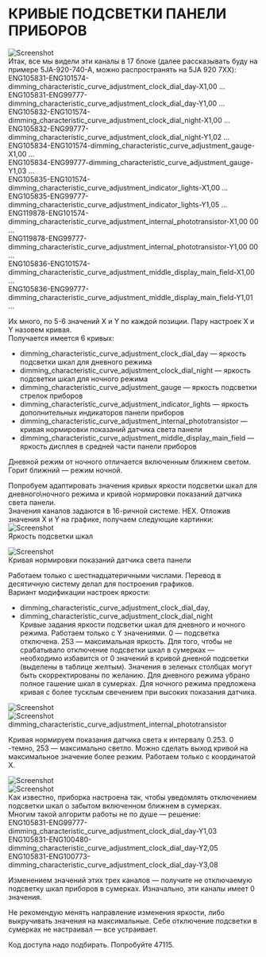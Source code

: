 # КРИВЫЕ ПОДСВЕТКИ ПАНЕЛИ ПРИБОРОВ 

![Screenshot](../images/PQ26/instr_main.png)  
Итак, все мы видели эти каналы в 17 блоке (далее рассказывать буду на примере 5JA-920-740-A, можно распространять на 5JA 920 7XX):   
ENG105831-ENG101574-dimming_characteristic_curve_adjustment_clock_dial_day-X1,00 …   
ENG105831-ENG99777-dimming_characteristic_curve_adjustment_clock_dial_day-Y1,00 …   
ENG105832-ENG101574-dimming_characteristic_curve_adjustment_clock_dial_night-X1,00 …   
ENG105832-ENG99777-dimming_characteristic_curve_adjustment_clock_dial_night-Y1,02 …   
ENG105834-ENG101574-dimming_characteristic_curve_adjustment_gauge-X1,00 …   
ENG105834-ENG99777-dimming_characteristic_curve_adjustment_gauge-Y1,03 …   
ENG105835-ENG101574-dimming_characteristic_curve_adjustment_indicator_lights-X1,00 …   
ENG105835-ENG99777-dimming_characteristic_curve_adjustment_indicator_lights-Y1,05 …   
ENG119878-ENG101574-dimming_characteristic_curve_adjustment_internal_phototransistor-X1,00 00 …   
ENG119878-ENG99777-dimming_characteristic_curve_adjustment_internal_phototransistor-Y1,00 00 …   
ENG105836-ENG101574-dimming_characteristic_curve_adjustment_middle_display_main_field-X1,00 …   
ENG105836-ENG99777-dimming_characteristic_curve_adjustment_middle_display_main_field-Y1,01 …  

Их много, по 5-6 значений X и Y по каждой позиции. Пару настроек X и Y назовем кривая.  
Получается имеется 6 кривых:  

* dimming_characteristic_curve_adjustment_clock_dial_day — яркость подсветки шкал для дневного режима   
* dimming_characteristic_curve_adjustment_clock_dial_night — яркость подсветки шкал для ночного режима   
* dimming_characteristic_curve_adjustment_gauge — яркость подсветки стрелок приборов   
* dimming_characteristic_curve_adjustment_indicator_lights — яркость дополнительных индикаторов панели приборов   
* dimming_characteristic_curve_adjustment_internal_phototransistor — кривая нормировки показаний датчика света панели   
* dimming_characteristic_curve_adjustment_middle_display_main_field — яркость дисплея в средней части панели приборов  

Дневной режим от ночного отличается включенным ближнем светом. Горит ближний — режим ночной.  

Попробуем адаптировать значения кривых яркости подсветки шкал для дневного\ночного режима и кривой нормировки показаний датчика света панели.   
Значения каналов задаются в 16-ричной системе. HEX. Отложив значения X и Y на графике, получаем следующие картинки:   
![Screenshot](../images/PQ26/chart1.png)  
Яркость подсветки шкал

![Screenshot](../images/PQ26/chart2.png)  
Кривая нормировки показаний датчика света панели  

Работаем только с шестнадцатеричными числами. Перевод в десятичную систему делал для построения графиков.  
Вариант модификации настроек яркости:  

* dimming_characteristic_curve_adjustment_clock_dial_day,   
* dimming_characteristic_curve_adjustment_clock_dial_night  
Кривые задания яркости подсветки шкал для дневного и ночного режима. Работаем только с Y значениями. 0 — подсветка отключена. 253 — максимальная яркость. Для того, чтобы не срабатывало отключение подсветки шкал в сумерках — необходимо избавится от 0 значений в кривой дневной подсветки (выделены в таблице желтым). Значения в зеленых столбцах могут быть скорректированы по желанию. Для дневного режима убрано полное гашение шкал в сумерках. Для ночного режима предложена кривая с более тусклым свечением при высоких показания датчика.

![Screenshot](../images/PQ26/chart3.png)   
![Screenshot](../images/PQ26/chart_table3.png)   
dimming_characteristic_curve_adjustment_internal_phototransistor  

Кривая нормируем показания датчика света к интервалу 0.253. 0 -темно, 253 — максимально светло. Можно сделать выход кривой на максимальное значение более резким. Работаем только с координатой X.

![Screenshot](../images/PQ26/chart4.png)   
![Screenshot](../images/PQ26/chart_table4.png)   
Как известно, приборка настроена так, чтобы уведомлять отключением подсветки шкал о забытом включенном ближнем в сумерках.   
Многим такой алгоритм работы не по душе — решение:   
ENG105831-ENG99777-dimming_characteristic_curve_adjustment_clock_dial_day-Y1,03   
ENG105831-ENG100480-dimming_characteristic_curve_adjustment_clock_dial_day-Y2,05   
ENG105831-ENG100773-dimming_characteristic_curve_adjustment_clock_dial_day-Y3,08   

Изменением значений этих трех каналов — получите не отключаемую подсветку шкал приборов в сумерках. Изначально, эти каналы имеет 0 значения.  

Не рекомендую менять направление изменения яркости, либо выкручивать значения на максимальные.
Себе отключение подсветки в сумерках не настраивал — все устраивает.  

Код доступа надо подбирать. Попробуйте 47115.  